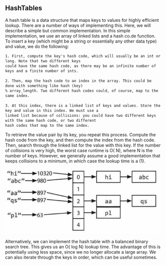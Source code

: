 ## HashTables

A hash table is a data structure that maps keys to values for highly efficient lookup. There are a number of
ways of implementing this. Here, we will describe a simple but common implementation.
In this simple implementation, we use an array of linked lists and a hash co.de function. To insert a key
(which might be a string or essentially any other data type) and value, we do the following:

    1. First, compute the key's hash code, which will usually be an int or long. Note that two different keys
    could have the same hash code, as there may be an infinite number of keys and a finite number of ints.

    2. Then, map the hash code to an index in the array. This could be done with something like hash (key)
    % array_length. Two different hash codes could, of course, map to the same index.

    3. At this index, there is a linked list of keys and values. Store the key and value in this index. We must use a
    linked list because of collisions: you could have two different keys with the same hash code, or two different
    hash codes that map to the same index.

To retrieve the value pair by its key, you repeat this process. Compute the hash code from the key, and then
compute the index from the hash code. Then, search through the linked list for the value with this key.
If the number of collisions is very high, the worst case runtime is O( N), where N is the number of keys.
However, we generally assume a good implementation that keeps collisions to a minimum, in which case
the lookup time is a (1).

![Hash Table example image](images/HashTable.JPG)

Alternatively, we can implement the hash table with a balanced binary search tree. This gives us an O( log N)
lookup time. The advantage of this is potentially using less space, since we no longer allocate a large array. We
can also iterate through the keys in order, which can be useful sometimes.